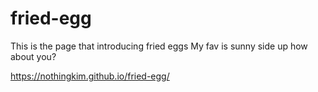 # fried-egg

This is the page that introducing fried eggs </n>
My fav is sunny side up </n>
how about you? </n>

https://nothingkim.github.io/fried-egg/
